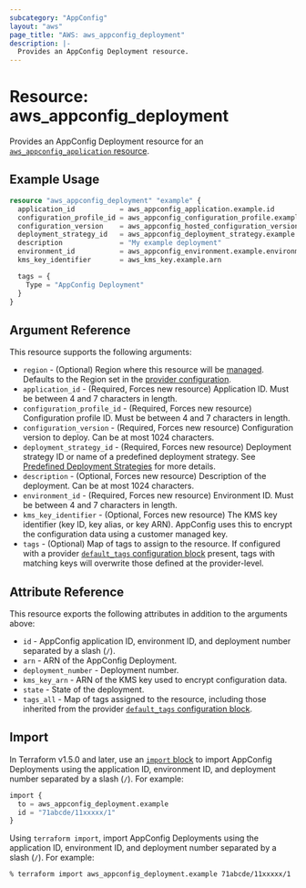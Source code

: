 ```yaml
---
subcategory: "AppConfig"
layout: "aws"
page_title: "AWS: aws_appconfig_deployment"
description: |-
  Provides an AppConfig Deployment resource.
---
```


# Resource: aws_appconfig_deployment

Provides an AppConfig Deployment resource for an [`aws_appconfig_application` resource](appconfig_application.html.markdown).

## Example Usage

```terraform
resource "aws_appconfig_deployment" "example" {
  application_id           = aws_appconfig_application.example.id
  configuration_profile_id = aws_appconfig_configuration_profile.example.configuration_profile_id
  configuration_version    = aws_appconfig_hosted_configuration_version.example.version_number
  deployment_strategy_id   = aws_appconfig_deployment_strategy.example.id
  description              = "My example deployment"
  environment_id           = aws_appconfig_environment.example.environment_id
  kms_key_identifier       = aws_kms_key.example.arn

  tags = {
    Type = "AppConfig Deployment"
  }
}
```

## Argument Reference

This resource supports the following arguments:

* `region` - (Optional) Region where this resource will be [managed](https://docs.aws.amazon.com/general/latest/gr/rande.html#regional-endpoints). Defaults to the Region set in the [provider configuration](https://registry.terraform.io/providers/hashicorp/aws/latest/docs#aws-configuration-reference).
* `application_id` - (Required, Forces new resource) Application ID. Must be between 4 and 7 characters in length.
* `configuration_profile_id` - (Required, Forces new resource) Configuration profile ID. Must be between 4 and 7 characters in length.
* `configuration_version` - (Required, Forces new resource) Configuration version to deploy. Can be at most 1024 characters.
* `deployment_strategy_id` - (Required, Forces new resource) Deployment strategy ID or name of a predefined deployment strategy. See [Predefined Deployment Strategies](https://docs.aws.amazon.com/appconfig/latest/userguide/appconfig-creating-deployment-strategy.html#appconfig-creating-deployment-strategy-predefined) for more details.
* `description` - (Optional, Forces new resource) Description of the deployment. Can be at most 1024 characters.
* `environment_id` - (Required, Forces new resource) Environment ID. Must be between 4 and 7 characters in length.
* `kms_key_identifier` - (Optional, Forces new resource) The KMS key identifier (key ID, key alias, or key ARN). AppConfig uses this to encrypt the configuration data using a customer managed key.
* `tags` - (Optional) Map of tags to assign to the resource. If configured with a provider [`default_tags` configuration block](https://registry.terraform.io/providers/hashicorp/aws/latest/docs#default_tags-configuration-block) present, tags with matching keys will overwrite those defined at the provider-level.

## Attribute Reference

This resource exports the following attributes in addition to the arguments above:

* `id` - AppConfig application ID, environment ID, and deployment number separated by a slash (`/`).
* `arn` - ARN of the AppConfig Deployment.
* `deployment_number` - Deployment number.
* `kms_key_arn` - ARN of the KMS key used to encrypt configuration data.
* `state` - State of the deployment.
* `tags_all` - Map of tags assigned to the resource, including those inherited from the provider [`default_tags` configuration block](https://registry.terraform.io/providers/hashicorp/aws/latest/docs#default_tags-configuration-block).

## Import

In Terraform v1.5.0 and later, use an [`import` block](https://developer.hashicorp.com/terraform/language/import) to import AppConfig Deployments using the application ID, environment ID, and deployment number separated by a slash (`/`). For example:

```terraform
import {
  to = aws_appconfig_deployment.example
  id = "71abcde/11xxxxx/1"
}
```

Using `terraform import`, import AppConfig Deployments using the application ID, environment ID, and deployment number separated by a slash (`/`). For example:

```console
% terraform import aws_appconfig_deployment.example 71abcde/11xxxxx/1
```
